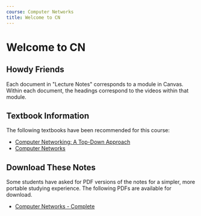```yaml
---
course: Computer Networks
title: Welcome to CN
---
```


# Welcome to CN

## Howdy Friends

Each document in "Lecture Notes" corresponds to a module in Canvas. Within each document, the headings correspond to the videos within that module.

## Textbook Information

The following textbooks have been recommended for this course:

- [Computer Networking: A Top-Down Approach](https://amzn.to/3bTL2o3)
- [Computer Networks](https://amzn.to/3gjF0km)

## Download These Notes

Some students have asked for PDF versions of the notes for a simpler, more portable
studying experience. The following PDFs are available for download.

- [Computer Networks - Complete](https://payhip.com/b/tCvzd 'The complete set of CN lecture notes, covering content from all twelve lectures.')
